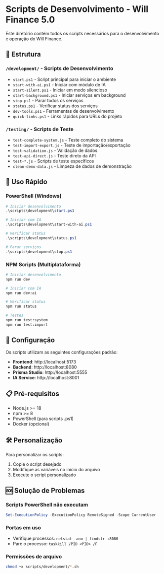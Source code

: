 # Scripts de Desenvolvimento - Will Finance 5.0

Este diretório contém todos os scripts necessários para o desenvolvimento e operação do Will Finance.

## 📁 Estrutura

### `/development/` - Scripts de Desenvolvimento
- `start.ps1` - Script principal para iniciar o ambiente
- `start-with-ai.ps1` - Iniciar com módulo de IA
- `start-silent.ps1` - Iniciar em modo silencioso
- `start-background.ps1` - Iniciar serviços em background
- `stop.ps1` - Parar todos os serviços
- `status.ps1` - Verificar status dos serviços
- `dev-tools.ps1` - Ferramentas de desenvolvimento
- `quick-links.ps1` - Links rápidos para URLs do projeto

### `/testing/` - Scripts de Teste
- `test-complete-system.js` - Teste completo do sistema
- `test-import-export.js` - Teste de importação/exportação
- `test-validation.js` - Validação de dados
- `test-api-direct.js` - Teste direto da API
- `test-*.js` - Scripts de teste específicos
- `clean-demo-data.js` - Limpeza de dados de demonstração

## 🚀 Uso Rápido

### PowerShell (Windows)
```powershell
# Iniciar desenvolvimento
.\scripts\development\start.ps1

# Iniciar com IA
.\scripts\development\start-with-ai.ps1

# Verificar status
.\scripts\development\status.ps1

# Parar serviços
.\scripts\development\stop.ps1
```

### NPM Scripts (Multiplataforma)
```bash
# Iniciar desenvolvimento
npm run dev

# Iniciar com IA
npm run dev:ai

# Verificar status
npm run status

# Testes
npm run test:system
npm run test:import
```

## 🔧 Configuração

Os scripts utilizam as seguintes configurações padrão:
- **Frontend**: http://localhost:5173
- **Backend**: http://localhost:8080
- **Prisma Studio**: http://localhost:5555
- **IA Service**: http://localhost:8001

## 📋 Pré-requisitos

- Node.js >= 18
- npm >= 8
- PowerShell (para scripts .ps1)
- Docker (opcional)

## 🛠️ Personalização

Para personalizar os scripts:
1. Copie o script desejado
2. Modifique as variáveis no início do arquivo
3. Execute o script personalizado

## 🆘 Solução de Problemas

### Scripts PowerShell não executam
```powershell
Set-ExecutionPolicy -ExecutionPolicy RemoteSigned -Scope CurrentUser
```

### Portas em uso
- Verifique processos: `netstat -ano | findstr :8080`
- Pare o processo: `taskkill /PID <PID> /F`

### Permissões de arquivo
```bash
chmod +x scripts/development/*.sh
```
